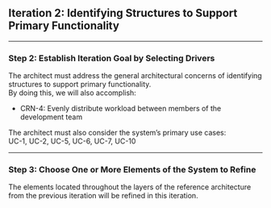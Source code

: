 ## Iteration 2: Identifying Structures to Support Primary Functionality
------

### Step 2: Establish Iteration Goal by Selecting Drivers 

The architect must address the general architectural concerns of identifying structures to support primary functionality.  
By doing this, we will also accomplish:  
* CRN-4: Evenly distribute workload between members of the development team

The architect must also consider the system’s primary use cases:  
UC-1, UC-2, UC-5, UC-6, UC-7, UC-10

---
### Step 3: Choose One or More Elements of the System to Refine

The elements located throughout the layers of the reference architecture from the previous iteration will be refined in this iteration.
